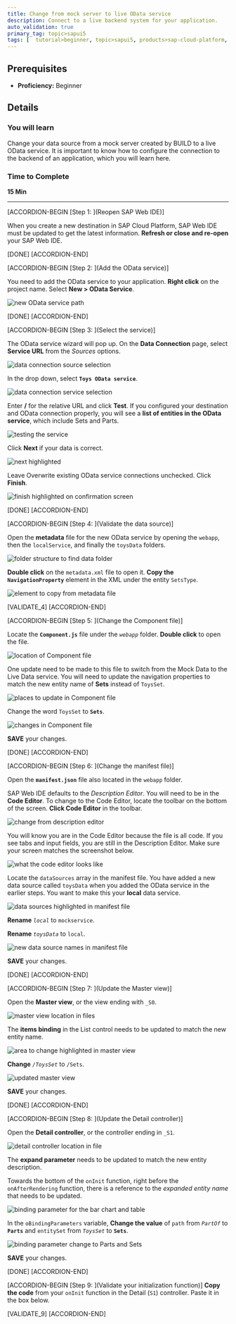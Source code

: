 ```yaml
---
title: Change from mock server to live OData service
description: Connect to a live backend system for your application.
auto_validation: true
primary_tag: topic>sapui5
tags: [  tutorial>beginner, topic>sapui5, products>sap-cloud-platform, products>sap-web-ide  ]
---
```


## Prerequisites  
 - **Proficiency:** Beginner


## Details
### You will learn  
Change your data source from a mock server created by BUILD to a live OData service. It is important to know how to configure the connection to the backend of an application, which you will learn here.

### Time to Complete
**15 Min**

---

[ACCORDION-BEGIN [Step 1: ](Reopen SAP Web IDE)]

When you create a new destination in SAP Cloud Platform, SAP Web IDE must be updated to get the latest information. **Refresh or close and re-open** your SAP Web IDE.

[DONE]
[ACCORDION-END]

[ACCORDION-BEGIN [Step 2: ](Add the OData service)]

You need to add the OData service to your application. **Right click** on the project name. Select **New > OData Service**.

![new OData service path](1.png)

[DONE]
[ACCORDION-END]


[ACCORDION-BEGIN [Step 3: ](Select the service)]

The OData service wizard will pop up. On the **Data Connection** page, select **Service URL** from the _Sources_ options.

![data connection source selection](2.png)

In the drop down, select **`Toys OData service`**.

![data connection service selection](3.png)

Enter **/** for the relative URL and click **Test**. If you configured your destination and OData connection properly, you will see a **list of entities in the OData service**, which include Sets and Parts.

![testing the service](4.png)

Click **Next** if your data is correct.

![next highlighted](5.png)

Leave Overwrite existing OData service connections unchecked. Click **Finish**.

![finish highlighted on confirmation screen](6.png)

[DONE]
[ACCORDION-END]

[ACCORDION-BEGIN [Step 4: ](Validate the data source)]

Open the **metadata** file for the new OData service by opening the `webapp`, then the `localService`, and finally the `toysData` folders.

![folder structure to find data folder](validate-4-a.png)

**Double click** on the `metadata.xml` file to open it. **Copy the `NavigationProperty`** element in the XML under the entity `SetsType`.

![element to copy from metadata file](validate-4-b.png)


[VALIDATE_4]
[ACCORDION-END]

[ACCORDION-BEGIN [Step 5: ](Change the Component file)]

Locate the **`Component.js`** file under the *`webapp`* folder. **Double click** to open the file.

![location of Component file](7.png)

One update need to be made to this file to switch from the Mock Data to the Live Data service. You will need to update the navigation properties to match the new entity name of **Sets** instead of `ToysSet`.

![places to update in Component file](8.png)

Change the word `ToysSet` to **`Sets`**.

![changes in Component file](9.png)

**SAVE** your changes.

[DONE]
[ACCORDION-END]

[ACCORDION-BEGIN [Step 6: ](Change the manifest file)]

Open the **`manifest.json`** file also located in the `webapp` folder.

SAP Web IDE defaults to the _Description Editor_. You will need to be in the **Code Editor**. To change to the Code Editor, locate the toolbar on the bottom of the screen. **Click Code Editor** in the toolbar.

![change from description editor](10a.png)

You will know you are in the Code Editor because the file is all code. If you see tabs and input fields, you are still in the Description Editor. Make sure your screen matches the screenshot below.

![what the code editor looks like](10b.png)

Locate the `dataSources` array in the manifest file. You have added a new data source called `toysData` when you added the OData service in the earlier steps. You want to make this your **local** data service.

![data sources highlighted in manifest file](10c.png)

**Rename** *`local`* to `mockservice`.

**Rename** *`toysData`* to `local`.

![new data source names in manifest file](11.png)

**SAVE** your changes.

[DONE]
[ACCORDION-END]

[ACCORDION-BEGIN [Step 7: ](Update the Master view)]

Open the **Master view**, or the view ending with `_S0`.

![master view location in files](12.png)

The **items binding** in the List control needs to be updated to match the new entity name.

![area to change highlighted in master view](13.png)

**Change** *`/ToysSet`* to `/Sets`.

![updated master view](14.png)

**SAVE** your changes.

[DONE]
[ACCORDION-END]

[ACCORDION-BEGIN [Step 8: ](Update the Detail controller)]

Open the **Detail controller**, or the controller ending in `_S1`.

![detail controller location in file](15.png)

The **expand parameter** needs to be updated to match the new entity description.

Towards the bottom of the `onInit` function, right before the `onAfterRendering` function, there is a reference to the _expanded entity name_ that needs to be updated.

![binding parameter for the bar chart and table](17.png)

In the `oBindingParameters` variable, **Change the value** of `path` from *`PartOf`* to **`Parts`** and `entitySet` from *`ToysSet`* to **`Sets`**.

![binding parameter change to Parts and Sets](18.png)

**SAVE** your changes.

[DONE]
[ACCORDION-END]

[ACCORDION-BEGIN [Step 9: ](Validate your initialization function)]
**Copy the code** from your `onInit` function in the Detail (`S1`) controller. Paste it in the box below.


[VALIDATE_9]
[ACCORDION-END]
